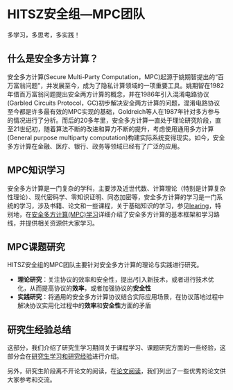 # HITSZ安全组—MPC团队
多学习，多思考，多实践！

## 什么是安全多方计算？

安全多方计算(Secure Multi-Party Computation，MPC)起源于姚期智提出的“百万富翁问题”，并发展至今，成为了隐私计算领域的一项重要工具。姚期智在1982年借百万富翁问题提出安全两方计算的概念，并在1986年引入混淆电路协议(Garbled Circuits Protocol，GC)初步解决安全两方计算的问题，混淆电路协议至今都是许多最有效的MPC实现的基础，Goldreich等人在1987年针对多方参与的情况进行了分析。而后的20多年里，安全多方计算一直处于理论研究阶段，直至21世纪初，随着算法不断的改进和算力不断的提升，考虑使用通用多方计算(General purpose multiparty computation)构建实际系统变得现实。如今，安全多方计算在金融、医疗、银行、政务等领域已经有了广泛的应用。


## MPC知识学习

安全多方计算是一门复杂的学科，主要涉及近世代数、计算理论（特别是计算复杂性理论）、现代密码学、零知识证明、同态加密等，安全多方计算的学习是一门系统的学习，涉及书籍、论文和一些课程，关于基础知识的学习，参见[learing](https://github.com/Stu-Yang/HITSZ-SecurityGroup-MPC/tree/main/learning)，特别地，在[安全多方计算(MPC)学习](https://github.com/Stu-Yang/HITSZ-SecurityGroup-MPC/tree/main/mpc/mpc-learning)详细介绍了安全多方计算的基本框架和学习路线，并提供相关资源供大家学习。


## MPC课题研究

HITSZ安全组的MPC团队主要针对安全多方计算的理论与实践进行研究。
+ **理论研究**：关注协议的效率和安全性，提出/引入新技术，或者进行技术优化，从而提高协议的**效率**，或者加强协议的**安全性**
+ **实践研究**：将通用的安全多方计算协议结合实际应用场景，在协议落地过程中解决协议实用化过程中的**效率**和**安全性**方面的矛盾


## 研究生经验总结

这部分，我们介绍了研究生学习期间关于课程学习、课题研究方面的一些经验，这部分会在[研究生学习和研究经验](https://github.com/Stu-Yang/HITSZ-SecurityGroup-MPC/tree/main/getting-started)进行介绍。

另外，研究生阶段离不开论文的阅读，在[论文阅读](https://github.com/Stu-Yang/HITSZ-SecurityGroup-MPC/tree/main/paper-reading)，我们列出了一些优秀的论文供大家参考和交流。

